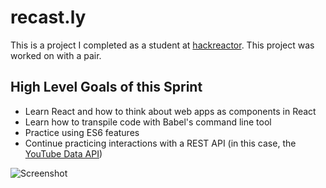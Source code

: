 # recast.ly
This is a project I completed as a student at [hackreactor](http://hackreactor.com). This project was worked on with a pair.

## High Level Goals of this Sprint
- Learn React and how to think about web apps as components in React
- Learn how to transpile code with Babel's command line tool
- Practice using ES6 features
- Continue practicing interactions with a REST API (in this case, the [YouTube Data API](https://developers.google.com/youtube/v3/?hl=en))

![Screenshot](imgs/screenshot.gif)
